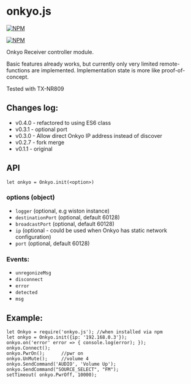 onkyo.js
========

[![NPM](https://nodei.co/npm/onkyo.js.png?downloads=true&downloadRank=true&stars=true)](https://nodei.co/npm/onkyo.js/)

[![NPM](https://nodei.co/npm-dl/onkyo.js.png)](https://nodei.co/npm/onkyo.js/)

Onkyo Receiver controller module.

Basic features already works, but currently only very limited remote-functions are implemented. Implementation state is more like proof-of-concept.

Tested with TX-NR809

## Changes log:

* v0.4.0 - refactored to using ES6 class
* v0.3.1 - optional port
* v0.3.0 - Allow direct Onkyo IP address instead of discover
* v0.2.7 - fork merge
* v0.1.1 - original

## API

```
let onkyo = Onkyo.init(<option>)
```

### options (object)
* `logger` (optional, e.g wiston instance)
* `destinationPort` (optional, default 60128)
* `broadcastPort` (optional, default 60128)
* `ip` (optional - could be used when Onkyo has static network configuration)
* `port` (optional, default 60128)

### Events:
* `unregonizeMsg`
* `disconnect`
* `error`
* `detected`
* `msg`

## Example:
```
let Onkyo = require('onkyo.js'); //when installed via npm
let onkyo = Onkyo.init({ip: '192.168.0.3'});
onkyo.on('error' error => { console.log(error); });
onkyo.Connect();
onkyo.PwrOn();      //pwr on
onkyo.UnMute();     //volume 4
onkyo.SendCommand('AUDIO', 'Volume Up');
onkyo.SendCommand("SOURCE_SELECT", "FM");
setTimeout( onkyo.PwrOff, 10000);
```
